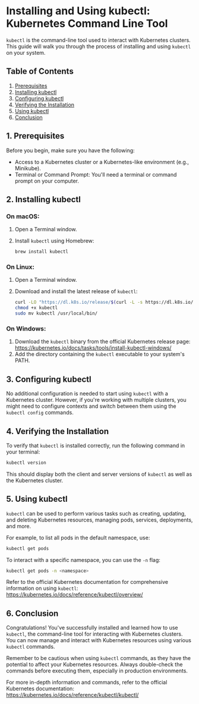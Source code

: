 # Installing and Using kubectl: Kubernetes Command Line Tool

`kubectl` is the command-line tool used to interact with Kubernetes clusters. This guide will walk you through the process of installing and using `kubectl` on your system.

## Table of Contents
1. [Prerequisites](#1-prerequisites)
2. [Installing kubectl](#2-installing-kubectl)
3. [Configuring kubectl](#3-configuring-kubectl)
4. [Verifying the Installation](#4-verifying-the-installation)
5. [Using kubectl](#5-using-kubectl)
6. [Conclusion](#6-conclusion)

## 1. Prerequisites

Before you begin, make sure you have the following:

- Access to a Kubernetes cluster or a Kubernetes-like environment (e.g., Minikube).
- Terminal or Command Prompt: You'll need a terminal or command prompt on your computer.

## 2. Installing kubectl

### On macOS:

1. Open a Terminal window.
2. Install `kubectl` using Homebrew:

   ```sh
   brew install kubectl
   ```

### On Linux:

1. Open a Terminal window.
2. Download and install the latest release of `kubectl`:

   ```sh
   curl -LO "https://dl.k8s.io/release/$(curl -L -s https://dl.k8s.io/release/stable.txt)/bin/linux/amd64/kubectl"
   chmod +x kubectl
   sudo mv kubectl /usr/local/bin/
   ```

### On Windows:

1. Download the `kubectl` binary from the official Kubernetes release page: https://kubernetes.io/docs/tasks/tools/install-kubectl-windows/
2. Add the directory containing the `kubectl` executable to your system's PATH.

## 3. Configuring kubectl

No additional configuration is needed to start using `kubectl` with a Kubernetes cluster. However, if you're working with multiple clusters, you might need to configure contexts and switch between them using the `kubectl config` commands.

## 4. Verifying the Installation

To verify that `kubectl` is installed correctly, run the following command in your terminal:

```sh
kubectl version
```

This should display both the client and server versions of `kubectl` as well as the Kubernetes cluster.

## 5. Using kubectl

`kubectl` can be used to perform various tasks such as creating, updating, and deleting Kubernetes resources, managing pods, services, deployments, and more.

For example, to list all pods in the default namespace, use:

```sh
kubectl get pods
```

To interact with a specific namespace, you can use the `-n` flag:

```sh
kubectl get pods -n <namespace>
```

Refer to the official Kubernetes documentation for comprehensive information on using `kubectl`: https://kubernetes.io/docs/reference/kubectl/overview/

## 6. Conclusion

Congratulations! You've successfully installed and learned how to use `kubectl`, the command-line tool for interacting with Kubernetes clusters. You can now manage and interact with Kubernetes resources using various `kubectl` commands.

Remember to be cautious when using `kubectl` commands, as they have the potential to affect your Kubernetes resources. Always double-check the commands before executing them, especially in production environments.

For more in-depth information and commands, refer to the official Kubernetes documentation: https://kubernetes.io/docs/reference/kubectl/kubectl/
